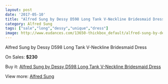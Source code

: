 ```yaml
---
layout: post
date: '2017-05-10'
title: "Alfred Sung by Dessy D598 Long Tank V-Neckline Bridesmaid Dress"
category: Alfred Sung
tags: ["sale","long","dessy","unique","dress"]
image: http://www.eudances.com/13650-thickbox_default/alfred-sung-by-dessy-d598-long-tank-v-neckline-bridesmaid-dress.jpg
---
```

Alfred Sung by Dessy D598 Long Tank V-Neckline Bridesmaid Dress

On Sales: **$230**
<a href="https://www.eudances.com/en/alfred-sung/4112-alfred-sung-by-dessy-d598-long-tank-v-neckline-bridesmaid-dress.html"><amp-img layout="responsive" width="600" height="600" src="//www.eudances.com/13650-thickbox_default/alfred-sung-by-dessy-d598-long-tank-v-neckline-bridesmaid-dress.jpg" alt="Alfred Sung by Dessy D598 Long Tank V-Neckline Bridesmaid Dress 0" /></a>
<a href="https://www.eudances.com/en/alfred-sung/4112-alfred-sung-by-dessy-d598-long-tank-v-neckline-bridesmaid-dress.html"><amp-img layout="responsive" width="600" height="600" src="//www.eudances.com/13653-thickbox_default/alfred-sung-by-dessy-d598-long-tank-v-neckline-bridesmaid-dress.jpg" alt="Alfred Sung by Dessy D598 Long Tank V-Neckline Bridesmaid Dress 1" /></a>
<a href="https://www.eudances.com/en/alfred-sung/4112-alfred-sung-by-dessy-d598-long-tank-v-neckline-bridesmaid-dress.html"><amp-img layout="responsive" width="600" height="600" src="//www.eudances.com/13652-thickbox_default/alfred-sung-by-dessy-d598-long-tank-v-neckline-bridesmaid-dress.jpg" alt="Alfred Sung by Dessy D598 Long Tank V-Neckline Bridesmaid Dress 2" /></a>
<a href="https://www.eudances.com/en/alfred-sung/4112-alfred-sung-by-dessy-d598-long-tank-v-neckline-bridesmaid-dress.html"><amp-img layout="responsive" width="600" height="600" src="//www.eudances.com/13651-thickbox_default/alfred-sung-by-dessy-d598-long-tank-v-neckline-bridesmaid-dress.jpg" alt="Alfred Sung by Dessy D598 Long Tank V-Neckline Bridesmaid Dress 3" /></a>

Buy it: [Alfred Sung by Dessy D598 Long Tank V-Neckline Bridesmaid Dress](https://www.eudances.com/en/alfred-sung/4112-alfred-sung-by-dessy-d598-long-tank-v-neckline-bridesmaid-dress.html "Alfred Sung by Dessy D598 Long Tank V-Neckline Bridesmaid Dress")

View more: [Alfred Sung](https://www.eudances.com/en/52-alfred-sung "Alfred Sung")